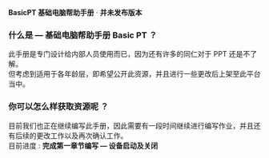 **BasicPT 基础电脑帮助手册** · **并未发布版本**

### 什么是 — 基础电脑帮助手册 Basic PT ？
此手册是专门设计给内部人员使用而已，因为还有许多的同仁对于 PPT 还是不了解。  
但考虑到适用于各年龄层，即希望公开此资源，并且进行一些更改后上架至此平台当中。

### 你可以怎么样获取资源呢 ？
目前我们也正在继续编写此手册，因此需要有一段时间继续进行编写作业，并且还有后续的更改工作以及再次确认工作。  
目前进度 : **完成第一章节编写 — 设备启动及关闭**
